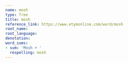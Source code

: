 ```yaml
---
name: mosh
type: free
title: mosh
reference_link: https://www.etymonline.com/word/mosh
root_name: 
root_language: 
denotation: 
word_sums:
- sum: 'Mosh + '
  respelling: mosh
---
```

